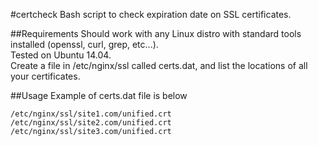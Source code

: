 #certcheck
Bash script to check expiration date on SSL certificates.

##Requirements
Should work with any Linux distro with standard tools installed (openssl, curl, grep, etc...).  
Tested on Ubuntu 14.04.  
Create a file in /etc/nginx/ssl called certs.dat, and list the locations of all your certificates.

##Usage
Example of certs.dat file is below
```
/etc/nginx/ssl/site1.com/unified.crt
/etc/nginx/ssl/site2.com/unified.crt
/etc/nginx/ssl/site3.com/unified.crt
```
